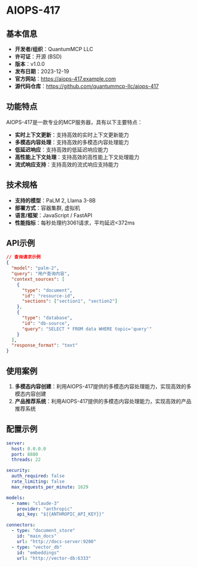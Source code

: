 # AIOPS-417

## 基本信息

- **开发者/组织**：QuantumMCP LLC
- **许可证**：开源 (BSD)
- **版本**：v1.0.0
- **发布日期**：2023-12-19
- **官方网站**：https://aiops-417.example.com
- **源代码仓库**：https://github.com/quantummcp-llc/aiops-417

## 功能特点

AIOPS-417是一款专业的MCP服务器，具有以下主要特点：

- **实时上下文更新**：支持高效的实时上下文更新能力
- **多模态内容处理**：支持高效的多模态内容处理能力
- **低延迟响应**：支持高效的低延迟响应能力
- **高性能上下文处理**：支持高效的高性能上下文处理能力
- **流式响应支持**：支持高效的流式响应支持能力


## 技术规格

- **支持的模型**：PaLM 2, Llama 3-8B
- **部署方式**：容器集群, 虚拟机
- **语言/框架**：JavaScript / FastAPI
- **性能指标**：每秒处理约3061请求，平均延迟<372ms

## API示例

```json
// 查询请求示例
{
  "model": "palm-2",
  "query": "用户查询内容",
  "context_sources": [
    {
      "type": "document",
      "id": "resource-id",
      "sections": ["section1", "section2"]
    },
    {
      "type": "database",
      "id": "db-source",
      "query": "SELECT * FROM data WHERE topic='query'"
    }
  ],
  "response_format": "text"
}
```

## 使用案例

1. **多模态内容创建**：利用AIOPS-417提供的多模态内容处理能力，实现高效的多模态内容创建
2. **产品推荐系统**：利用AIOPS-417提供的多模态内容处理能力，实现高效的产品推荐系统


## 配置示例

```yaml
server:
  host: 0.0.0.0
  port: 8880
  threads: 22

security:
  auth_required: false
  rate_limiting: false
  max_requests_per_minute: 1629

models:
  - name: "claude-3"
    provider: "anthropic"
    api_key: "${{ANTHROPIC_API_KEY}}"

connectors:
  - type: "document_store"
    id: "main_docs"
    url: "http://docs-server:9200"
  - type: "vector_db"
    id: "embeddings"
    url: "http://vector-db:6333"
```